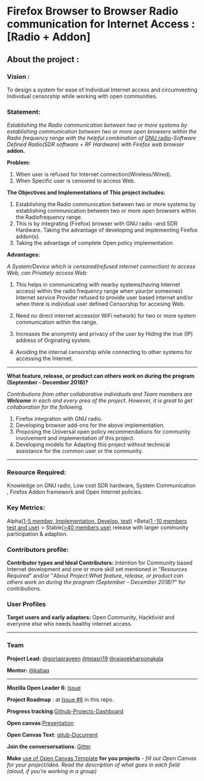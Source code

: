 # Firefox Browser to Browser Radio communication for Internet Access : [Radio + Addon]

## About the project : 

### Vision : 

To design a system for ease of Individual Internet access and circumventing Individual censorship while working with open communities.

### Statement:

*Establishing the Radio communication between two or more systems by establishing communication between two or more open browsers within the Radio frequency range with the helpful combination of* [GNU radio](https://gnuradio.org)-*Software Defined Radio(SDR software + RF Hardware) with Firefox web browser* **addon.**

**Problem:** 
  1. When user is refused for Internet connection(Wireless/Wired).
  2. When Specific user is censored to access Web.
 
**The Objectives and Implementations of This project includes:**

  1. Establishing the Radio communication between two or more systems by establishing communication between two or more open browsers within the Radiofrequency range.
  2. This is by integrating (Firefox) browser with GNU radio -and SDR Hardware. Taking the advantage of developing and implementing Firefox addon(s). 
  3. Taking the advantage of complete Open policy implementation.


**Advantages:**
 
*A System/Device which is censored(refused internet connection) to access Web, can Privately access Web:*

  1. This helps in communicating with nearby systems(having Internet access) within the radio frequency range when your(or someones) Internet service Provider refused to provide user based internet and/or when there is individual user defined Censorship for accesing Web.

  2.  Need no direct internet access(or WiFi network) for two or more system communication within the range.

  3. Increases the anonymity and privacy of the user by Hiding the true (IP) address of Orginating system.

  4. Avoiding the internal censorship while connecting to other systems for accessing the Internet. 

----------------------------------------------------------------------------------------------

**What feature, release, or product can others work on during the program (September - December 2018)?**

_*Contributions from other collaborative individuals and Team members are **Welcome** in each and every area of the project. However, it is great to get collaboration for the following.*_

1. Firefox integration with GNU radio.
2. Developing browser add-ons for the above implementation.
3.  Proposing the Universal open policy recommendations for community involvement and implementation of this project. 
4. Developing models for Adapting this project without technical assistance for the common user or the community.

-----------------------------------------------------------------------------------------------

###  Resource Required:
Knowledge on GNU radio, Low cost SDR hardware, System Communication , Firefox Addon framework and Open Internet  policies.

### Key Metrics:
Alpha[(1-5 member, Implementation, Develop, test)](https://#) >Beta[(1 -10 members test and use)](https://#) > Stable[(>40 members use)](https://#) release   with larger community participation & adaption.

### Contributors profile:
**Contributor types and Ideal Contributors:**
Intention for Community based Internet development and one or more skill set mentioned in “*Resources Required*”  and/or "*About Project:What feature, release, or product can others work on during the program (September - December 2018)?*" for contributions.

### User Profiles
**Target users and early adapters:**
Open Community, Hacktivist and everyone else who needs healthy internet access.

----------------------------------------------------------------------------------------------

### Team

**Project Lead:**
[@gorlapraveen]((https://github.com/gorlapraveen)) 
[@tejasri19](https://github.com/tejasri19)
[@rajasekharponakala](https://github.com/rajasekharponakala)

**Mentor:** [@katjaq](https://github.com/katjaq)

----------------------------------------------------------------------------------------------

**Mozilla Open Leader 6**: [Issue](https://github.com/MozillaFestival/open-leaders-6/issues/73)

**Project Roadmap** : at [Issue #6](https://github.com/gorlapraveen/firefox_b2b_comm_radio_addon/issues/6) in this repo.

**Progress tracking**:[Github-Projects-Dashboard ](https://github.com/gorlapraveen/firefox_b2b_comm_radio_addon/projects/1)

**Open canvas**:[Presentation](https://docs.google.com/presentation/d/1tf_FpQOIh8cNfM7_uXHDcmdZLuHAa0DvxhA64zK-AFo/edit?usp=sharing)

**Open Canvas Text**: [gitub-Document](https://github.com/gorlapraveen/firefox_b2b_comm_radio_addon/blob/master/canvas.md) 

**Join the conversersations**: [Gitter](https://gitter.im/firefoxb2b/)

**Make** [use of Open Canvas Template](https://docs.google.com/presentation/d/1_eya6vVXpaZOpXFZsZNbVHboROI4IPWy-poCnYTNtnQ/edit#slide=id.p) **for you projects** *- fill out Open Canvas for your project/idea. Read the description of what goes in each field (aloud, if you’re working in a group)*

